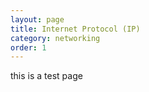 ```yaml
---
layout: page
title: Internet Protocol (IP)
category: networking
order: 1
---
```

this is a test page
